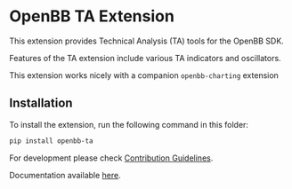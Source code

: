 # OpenBB TA Extension

This extension provides Technical Analysis (TA) tools for the OpenBB SDK.

Features of the TA extension include various TA indicators and oscillators.

This extension works nicely with a companion `openbb-charting` extension

## Installation

To install the extension, run the following command in this folder:

```bash
pip install openbb-ta
```

For development please check [Contribution Guidelines](https://github.com/OpenBB-finance/OpenBBTerminal/blob/feature/openbb-sdk-v4/openbb_platform/CONTRIBUTING.md).

Documentation available [here](https://docs.openbb.co/sdk).
